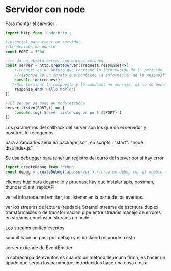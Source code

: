 # Servidor con node

Para montar el servidor :

```ts
import http from 'node:http';

//esencial para crear un servidor.
//Le decimos un puerto
const PORT = 3000

//me da un objeto server con muchos métodos
const server = http.createServer((request,response)=>{
    //request es un objeto que contiene la información de la petición
    //response es un objeto que contiene la información de la respuesta
    console.log(request);
   //Nos terminar la respuesta y le mandamos un mensaje, si no se pone nada, se queda cargando para siempre
    response.end('Hello World')
}) 

//El server se pone en modo escucha
server.listen(PORT,() => {
    console.log(`Server listening on port ${PORT}`)
}) 


```

Los parámetros del callback del server son los que da el servidor y nosotros lo recogemos

para arrancarlos seria en package.json, en scripts : "start": "node dist/index.js",


Se usa debugger para tener un registro del curro del server por si hay error 

```ts
import createDebug from 'debug'
const debug = createDebug('app:server') //crea un debug con el nombre app:server
```

clientes http para desarrollo y pruebas,
hay que instalar apis, postman, thunder client, rapidAPi

ver el info.node.md emitter, los listener en la parte de los eventos.

ver los streams de lectura  (readable Strams)
streams de escritura
          duplex
          transformables o de transformación
pipe entre streams
manejo de errores en streams
conclusion streams en node.

Los streams emiten eventos

submit hace un post por debajo y el backend responde a esto

server extiende de EventEmitter

la sobrecarga de eventos es cuando un método tiene una firma, es hacer un tipado que según los parámetros introducidos hace una cosa u otra

